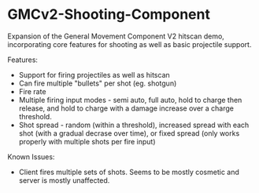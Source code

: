 # GMCv2-Shooting-Component
Expansion of the General Movement Component V2 hitscan demo, incorporating core features for shooting as well as basic projectile support.

Features:

* Support for firing projectiles as well as hitscan
* Can fire multiple "bullets" per shot (eg. shotgun)
* Fire rate
* Multiple firing input modes - semi auto, full auto, hold to charge then release, and hold to charge with a damage increase over a charge threshold.
* Shot spread - random (within a threshold), increased spread with each shot (with a gradual decrase over time), or fixed spread (only works properly with multiple shots per fire input)

Known Issues:

* Client fires multiple sets of shots. Seems to be mostly cosmetic and server is mostly unaffected.
